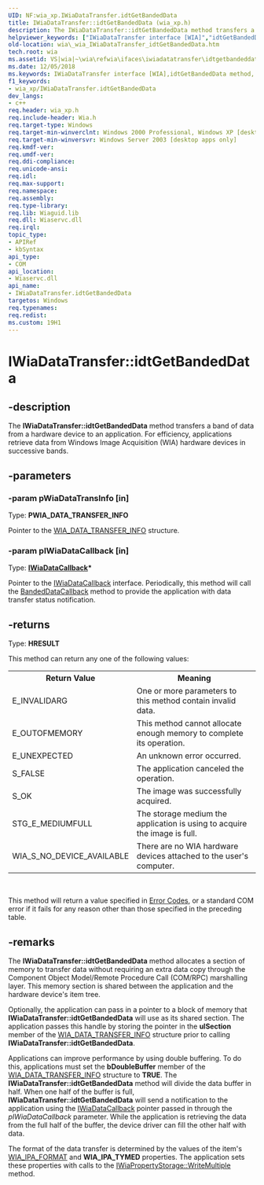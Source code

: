 ```yaml
---
UID: NF:wia_xp.IWiaDataTransfer.idtGetBandedData
title: IWiaDataTransfer::idtGetBandedData (wia_xp.h)
description: The IWiaDataTransfer::idtGetBandedData method transfers a band of data from a hardware device to an application. For efficiency, applications retrieve data from Windows Image Acquisition (WIA) hardware devices in successive bands.
helpviewer_keywords: ["IWiaDataTransfer interface [WIA]","idtGetBandedData method","IWiaDataTransfer.idtGetBandedData","IWiaDataTransfer::idtGetBandedData","_wia_IWiaDataTransfer_idtGetBandedData","idtGetBandedData","idtGetBandedData method [WIA]","idtGetBandedData method [WIA]","IWiaDataTransfer interface","wia._wia_IWiaDataTransfer_idtGetBandedData","wia_xp/IWiaDataTransfer::idtGetBandedData"]
old-location: wia\_wia_IWiaDataTransfer_idtGetBandedData.htm
tech.root: wia
ms.assetid: VS|wia|~\wia\refwia\ifaces\iwiadatatransfer\idtgetbandeddata.htm
ms.date: 12/05/2018
ms.keywords: IWiaDataTransfer interface [WIA],idtGetBandedData method, IWiaDataTransfer.idtGetBandedData, IWiaDataTransfer::idtGetBandedData, _wia_IWiaDataTransfer_idtGetBandedData, idtGetBandedData, idtGetBandedData method [WIA], idtGetBandedData method [WIA],IWiaDataTransfer interface, wia._wia_IWiaDataTransfer_idtGetBandedData, wia_xp/IWiaDataTransfer::idtGetBandedData
f1_keywords:
- wia_xp/IWiaDataTransfer.idtGetBandedData
dev_langs:
- c++
req.header: wia_xp.h
req.include-header: Wia.h
req.target-type: Windows
req.target-min-winverclnt: Windows 2000 Professional, Windows XP [desktop apps only]
req.target-min-winversvr: Windows Server 2003 [desktop apps only]
req.kmdf-ver: 
req.umdf-ver: 
req.ddi-compliance: 
req.unicode-ansi: 
req.idl: 
req.max-support: 
req.namespace: 
req.assembly: 
req.type-library: 
req.lib: Wiaguid.lib
req.dll: Wiaservc.dll
req.irql: 
topic_type:
- APIRef
- kbSyntax
api_type:
- COM
api_location:
- Wiaservc.dll
api_name:
- IWiaDataTransfer.idtGetBandedData
targetos: Windows
req.typenames: 
req.redist: 
ms.custom: 19H1
---
```


# IWiaDataTransfer::idtGetBandedData


## -description


The <b>IWiaDataTransfer::idtGetBandedData</b> method transfers a band of data from a hardware device to an application. For efficiency, applications retrieve data from Windows Image Acquisition (WIA) hardware devices in successive bands. 


## -parameters




### -param pWiaDataTransInfo [in]

Type: <b>PWIA_DATA_TRANSFER_INFO</b>

Pointer to the <a href="https://docs.microsoft.com/windows/desktop/api/wia_xp/ns-wia_xp-wia_data_transfer_info">WIA_DATA_TRANSFER_INFO</a> structure.


### -param pIWiaDataCallback [in]

Type: <b><a href="https://docs.microsoft.com/windows/desktop/api/wia_xp/nn-wia_xp-iwiadatacallback">IWiaDataCallback</a>*</b>

Pointer to the <a href="https://docs.microsoft.com/windows/desktop/api/wia_xp/nn-wia_xp-iwiadatacallback">IWiaDataCallback</a> interface. Periodically, this method will call the <a href="https://docs.microsoft.com/windows/desktop/api/wia_xp/nf-wia_xp-iwiadatacallback-bandeddatacallback">BandedDataCallback</a> method to provide the application with data transfer status notification.


## -returns



Type: <b>HRESULT</b>

This method can return any one of the following values:

<table class="clsStd">
<tr>
<th>Return Value</th>
<th>Meaning</th>
</tr>
<tr>
<td>E_INVALIDARG</td>
<td>One or more parameters to this method contain invalid data.</td>
</tr>
<tr>
<td>E_OUTOFMEMORY</td>
<td>This method cannot allocate enough memory to complete its operation.</td>
</tr>
<tr>
<td>E_UNEXPECTED</td>
<td>An unknown error occurred.</td>
</tr>
<tr>
<td>S_FALSE</td>
<td>The application canceled the operation.</td>
</tr>
<tr>
<td>S_OK</td>
<td>The image was successfully acquired.</td>
</tr>
<tr>
<td>STG_E_MEDIUMFULL</td>
<td>The storage medium the application is using to acquire the image is full.</td>
</tr>
<tr>
<td>WIA_S_NO_DEVICE_AVAILABLE</td>
<td>There are no WIA hardware devices attached to the user's computer.</td>
</tr>
</table>
 

This method will return a value specified in <a href="https://docs.microsoft.com/windows/desktop/wia/-wia-error-codes">Error Codes</a>, or a standard COM error if it fails for any reason other than those specified in the preceding table.




## -remarks



The <b>IWiaDataTransfer::idtGetBandedData</b> method allocates a section of memory to transfer data without requiring an extra data copy through the Component Object Model/Remote Procedure Call (COM/RPC) marshalling layer. This memory section is shared between the application and the hardware device's item tree.

Optionally, the application can pass in a pointer to a block of memory that <b>IWiaDataTransfer::idtGetBandedData</b> will use as its shared section. The application passes this handle by storing the pointer in the <b>ulSection</b> member of the <a href="https://docs.microsoft.com/windows/desktop/api/wia_xp/ns-wia_xp-wia_data_transfer_info">WIA_DATA_TRANSFER_INFO</a> structure prior to calling <b>IWiaDataTransfer::idtGetBandedData</b>.

Applications can improve performance by using double buffering. To do this, applications must set the <b>bDoubleBuffer</b> member of the <a href="https://docs.microsoft.com/windows/desktop/api/wia_xp/ns-wia_xp-wia_data_transfer_info">WIA_DATA_TRANSFER_INFO</a> structure to <b>TRUE</b>. The <b>IWiaDataTransfer::idtGetBandedData</b> method will divide the data buffer in half. When one half of the buffer is full, <b>IWiaDataTransfer::idtGetBandedData</b> will send a notification to the application using the <a href="https://docs.microsoft.com/windows/desktop/api/wia_xp/nn-wia_xp-iwiadatacallback">IWiaDataCallback</a> pointer passed in through the <i>pIWiaDataCallback</i> parameter. While the application is retrieving the data from the full half of the buffer, the device driver can fill the other half with data.

The format of the data transfer is determined by the values of the item's <a href="https://docs.microsoft.com/windows/desktop/wia/-wia-wiaitempropcommonitem">WIA_IPA_FORMAT</a> and <b>WIA_IPA_TYMED</b> properties. The application sets these properties with calls to the <a href="https://docs.microsoft.com/windows/desktop/api/propidl/nf-propidl-ipropertystorage-writemultiple">IWiaPropertyStorage::WriteMultiple</a> method.



